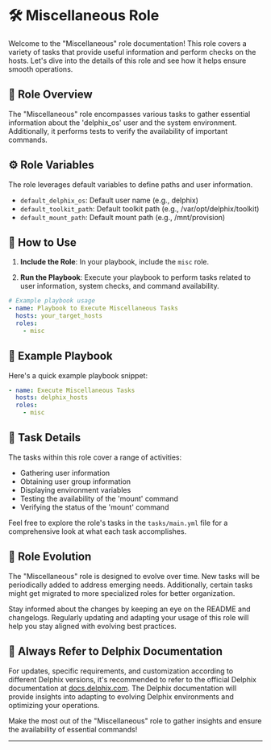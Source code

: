 # 🛠️ Miscellaneous Role

Welcome to the "Miscellaneous" role documentation! This role covers a variety of tasks that provide useful information and perform checks on the hosts. Let's dive into the details of this role and see how it helps ensure smooth operations.

## 🌟 Role Overview

The "Miscellaneous" role encompasses various tasks to gather essential information about the 'delphix_os' user and the system environment. Additionally, it performs tests to verify the availability of important commands.

## ⚙️ Role Variables

The role leverages default variables to define paths and user information.

- `default_delphix_os`: Default user name (e.g., delphix)
- `default_toolkit_path`: Default toolkit path (e.g., /var/opt/delphix/toolkit)
- `default_mount_path`: Default mount path (e.g., /mnt/provision)

## 🚀 How to Use

1. **Include the Role**: In your playbook, include the `misc` role.

2. **Run the Playbook**: Execute your playbook to perform tasks related to user information, system checks, and command availability.

```yaml
# Example playbook usage
- name: Playbook to Execute Miscellaneous Tasks
  hosts: your_target_hosts
  roles:
    - misc
```

## 📝 Example Playbook

Here's a quick example playbook snippet:

```yaml
- name: Execute Miscellaneous Tasks
  hosts: delphix_hosts
  roles:
    - misc
```

## 📑 Task Details

The tasks within this role cover a range of activities:

- Gathering user information
- Obtaining user group information
- Displaying environment variables
- Testing the availability of the 'mount' command
- Verifying the status of the 'mount' command

Feel free to explore the role's tasks in the `tasks/main.yml` file for a comprehensive look at what each task accomplishes.

## 🔄 Role Evolution

The "Miscellaneous" role is designed to evolve over time. New tasks will be periodically added to address emerging needs. Additionally, certain tasks might get migrated to more specialized roles for better organization. 

Stay informed about the changes by keeping an eye on the README and changelogs. Regularly updating and adapting your usage of this role will help you stay aligned with evolving best practices.

## 📖 Always Refer to Delphix Documentation

For updates, specific requirements, and customization according to different Delphix versions, it's recommended to refer to the official Delphix documentation at [docs.delphix.com](https://docs.delphix.com). The Delphix documentation will provide insights into adapting to evolving Delphix environments and optimizing your operations.

Make the most out of the "Miscellaneous" role to gather insights and ensure the availability of essential commands!

---


